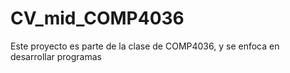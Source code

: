 # CV_mid_COMP4036

Este proyecto es parte de la clase de COMP4036, y se enfoca en desarrollar
programas
